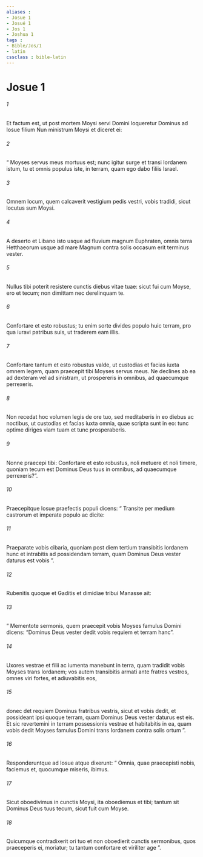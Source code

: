 ```yaml
---
aliases : 
- Josue 1
- Josué 1
- Jos 1
- Joshua 1
tags : 
- Bible/Jos/1
- latin
cssclass : bible-latin
---
```


# Josue 1

###### 1
Et factum est, ut post mortem Moysi servi Domini loqueretur Dominus ad Iosue filium Nun ministrum Moysi et diceret ei: 
###### 2
“ Moyses servus meus mortuus est; nunc igitur surge et transi Iordanem istum, tu et omnis populus iste, in terram, quam ego dabo filiis Israel. 
###### 3
Omnem locum, quem calcaverit vestigium pedis vestri, vobis tradidi, sicut locutus sum Moysi. 
###### 4
A deserto et Libano isto usque ad fluvium magnum Euphraten, omnis terra Hetthaeorum usque ad mare Magnum contra solis occasum erit terminus vester. 
###### 5
Nullus tibi poterit resistere cunctis diebus vitae tuae: sicut fui cum Moyse, ero et tecum; non dimittam nec derelinquam te.
###### 6
Confortare et esto robustus; tu enim sorte divides populo huic terram, pro qua iuravi patribus suis, ut traderem eam illis. 
###### 7
Confortare tantum et esto robustus valde, ut custodias et facias iuxta omnem legem, quam praecepit tibi Moyses servus meus. Ne declines ab ea ad dexteram vel ad sinistram, ut prospereris in omnibus, ad quaecumque perrexeris. 
###### 8
Non recedat hoc volumen legis de ore tuo, sed meditaberis in eo diebus ac noctibus, ut custodias et facias iuxta omnia, quae scripta sunt in eo: tunc optime diriges viam tuam et tunc prosperaberis. 
###### 9
Nonne praecepi tibi: Confortare et esto robustus, noli metuere et noli timere, quoniam tecum est Dominus Deus tuus in omnibus, ad quaecumque perrexeris?”.
###### 10
Praecepitque Iosue praefectis populi dicens: “ Transite per medium castrorum et imperate populo ac dicite: 
###### 11
Praeparate vobis cibaria, quoniam post diem tertium transibitis Iordanem hunc et intrabitis ad possidendam terram, quam Dominus Deus vester daturus est vobis ”.
###### 12
Rubenitis quoque et Gaditis et dimidiae tribui Manasse ait: 
###### 13
“ Mementote sermonis, quem praecepit vobis Moyses famulus Domini dicens: “Dominus Deus vester dedit vobis requiem et terram hanc”. 
###### 14
Uxores vestrae et filii ac iumenta manebunt in terra, quam tradidit vobis Moyses trans Iordanem; vos autem transibitis armati ante fratres vestros, omnes viri fortes, et adiuvabitis eos, 
###### 15
donec det requiem Dominus fratribus vestris, sicut et vobis dedit, et possideant ipsi quoque terram, quam Dominus Deus vester daturus est eis. Et sic revertemini in terram possessionis vestrae et habitabitis in ea, quam vobis dedit Moyses famulus Domini trans Iordanem contra solis ortum ”.
###### 16
Responderuntque ad Iosue atque dixerunt: “ Omnia, quae praecepisti nobis, faciemus et, quocumque miseris, ibimus. 
###### 17
Sicut oboedivimus in cunctis Moysi, ita oboediemus et tibi; tantum sit Dominus Deus tuus tecum, sicut fuit cum Moyse. 
###### 18
Quicumque contradixerit ori tuo et non oboedierit cunctis sermonibus, quos praeceperis ei, moriatur; tu tantum confortare et viriliter age ”.
